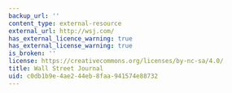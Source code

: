 ```yaml
---
backup_url: ''
content_type: external-resource
external_url: http://wsj.com/
has_external_licence_warning: true
has_external_license_warning: true
is_broken: ''
license: https://creativecommons.org/licenses/by-nc-sa/4.0/
title: Wall Street Journal
uid: c0db1b9e-4ae2-44eb-8faa-941574e88732
---
```

